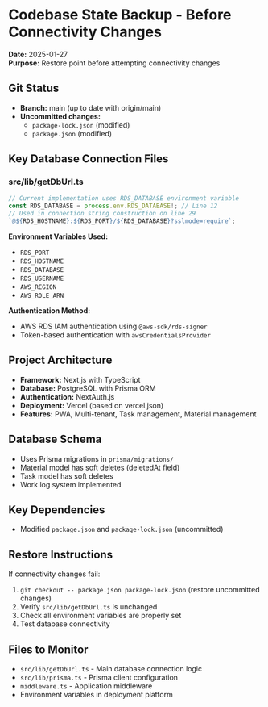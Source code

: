 # Codebase State Backup - Before Connectivity Changes
**Date:** 2025-01-27  
**Purpose:** Restore point before attempting connectivity changes

## Git Status
- **Branch:** main (up to date with origin/main)
- **Uncommitted changes:**
  - `package-lock.json` (modified)
  - `package.json` (modified)

## Key Database Connection Files

### src/lib/getDbUrl.ts
```typescript
// Current implementation uses RDS_DATABASE environment variable
const RDS_DATABASE = process.env.RDS_DATABASE!; // Line 12
// Used in connection string construction on line 29
`@${RDS_HOSTNAME}:${RDS_PORT}/${RDS_DATABASE}?sslmode=require`;
```

**Environment Variables Used:**
- `RDS_PORT`
- `RDS_HOSTNAME` 
- `RDS_DATABASE`
- `RDS_USERNAME`
- `AWS_REGION`
- `AWS_ROLE_ARN`

**Authentication Method:**
- AWS RDS IAM authentication using `@aws-sdk/rds-signer`
- Token-based authentication with `awsCredentialsProvider`

## Project Architecture
- **Framework:** Next.js with TypeScript
- **Database:** PostgreSQL with Prisma ORM
- **Authentication:** NextAuth.js
- **Deployment:** Vercel (based on vercel.json)
- **Features:** PWA, Multi-tenant, Task management, Material management

## Database Schema
- Uses Prisma migrations in `prisma/migrations/`
- Material model has soft deletes (deletedAt field)
- Task model has soft deletes
- Work log system implemented

## Key Dependencies
- Modified `package.json` and `package-lock.json` (uncommitted)

## Restore Instructions
If connectivity changes fail:
1. `git checkout -- package.json package-lock.json` (restore uncommitted changes)
2. Verify `src/lib/getDbUrl.ts` is unchanged
3. Check all environment variables are properly set
4. Test database connectivity

## Files to Monitor
- `src/lib/getDbUrl.ts` - Main database connection logic
- `src/lib/prisma.ts` - Prisma client configuration
- `middleware.ts` - Application middleware
- Environment variables in deployment platform
